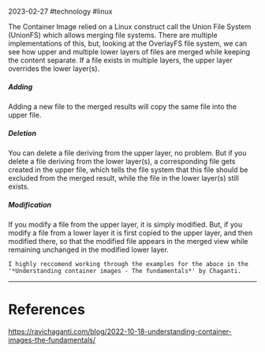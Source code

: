 2023-02-27
#technology #linux

The Container Image relied on a Linux construct call the Union File System (UnionFS) which allows merging file systems. There are multiple implementations of this, but, looking at the OverlayFS file system, we can see how upper and multiple lower layers of files are merged while keeping the content separate.  If a file exists in multiple layers, the upper layer overrides the lower layer(s).

##### Adding
Adding a new file to the merged results will copy the same file into the upper file.

##### Deletion
You can delete a file deriving from the upper layer, no problem. But if you delete a file deriving from the lower layer(s), a corresponding file gets created in the upper file, which tells the file system that this file should be excluded from the merged result, while the file in the lower layer(s) still exists.

##### Modification
If you modify a file from the upper layer, it is simply modified. But, if you modify a file from a lower layer it is first copied to the upper layer, and then modified there, so that the modified file appears in the merged view while remaining unchanged in the modified lower layer.

```ad-info 
I highly reccomend working through the examples for the aboce in the '*Understanding container images - The fundamentals*' by Chaganti.
```


---
# References

 https://ravichaganti.com/blog/2022-10-18-understanding-container-images-the-fundamentals/
